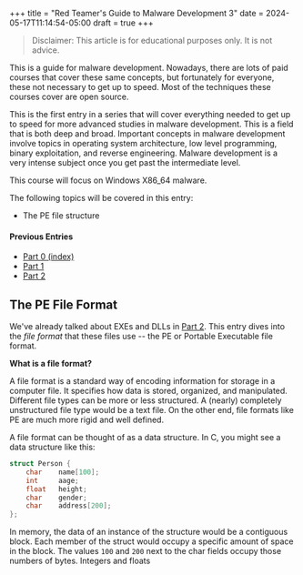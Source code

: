 +++
title = "Red Teamer's Guide to Malware Development 3"
date = 2024-05-17T11:14:54-05:00
draft = true
+++

> Disclaimer: This article is for educational purposes only. It is not advice.

This is a guide for malware development. Nowadays, there are lots of paid courses that cover these same concepts, but fortunately for everyone, these not necessary to get up to speed. Most of the techniques these courses cover are open source.

This is the first entry in a series that will cover everything needed to get up to speed for more advanced studies in malware development. This is a field that is both deep and broad. Important concepts in malware development involve topics in operating system architecture, low level programming, binary exploitation, and reverse engineering. Malware development is a very intense subject once you get past the intermediate level.

This course will focus on Windows X86_64 malware.

The following topics will be covered in this entry:

- The PE file structure

#### Previous Entries

- [Part 0 (index)](/posts/2024-5-16-malware-development-1/)
- [Part 1](/posts/2024-5-16-malware-development-1/)
- [Part 2](/posts/2024-5-17-malware-development-2/)

## The PE File Format

We've already talked about EXEs and DLLs in [Part 2](/posts/2024-5-17-malware-development-2/). This entry dives into the *file format* that these files use -- the PE or Portable Executable file format.

**What is a file format?**

A file format is a standard way of encoding information for storage in a computer file. It specifies how data is stored, organized, and manipulated. Different file types can be more or less structured. A (nearly) completely unstructured file type would be a text file. On the other end, file formats like PE are much more rigid and well defined.

A file format can be thought of as a data structure. In C, you might see a data structure like this:

```C
struct Person {
    char    name[100];
    int     aage;
    float   height;
    char    gender;
    char    address[200];
};
```

In memory, the data of an instance of the structure would be a contiguous block. Each member of the struct would occupy a specific amount of space in the block. The values `100` and `200` next to the char fields occupy those numbers of bytes. Integers and floats